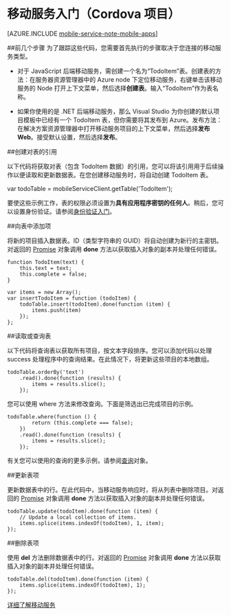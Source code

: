 <properties
	pageTitle="Cordova 移动服务项目（Visual Studio 连接服务）入门 | Microsoft Azure"
	description="描述使用 Visual Studio 连接服务将 Cordova 项目连接到 Azure 移动服务后可以执行的前几个步骤。"
	services="mobile-services"
	documentationCenter=""
	authors="TomArcher"
	manager="douge" 
	editor=""/>

<tags 
	ms.service="mobile-services" 
	ms.date="01/05/2016"
	wacn.date="02/26/2016"/>

#  移动服务入门（Cordova 项目）

[AZURE.INCLUDE [mobile-service-note-mobile-apps](../includes/mobile-services-note-mobile-apps.md)]

##前几个步骤
为了跟踪这些代码，您需要首先执行的步骤取决于您连接的移动服务类型。

- 对于 JavaScript 后端移动服务，需创建一个名为“TodoItem”表。创建表的方法：在服务器资源管理器中的 Azure node 下定位移动服务，右键单击该移动服务的 Node 打开上下文菜单，然后选择**创建表**。输入“TodoItem”作为表名称。

- 如果你使用的是 .NET 后端移动服务，那么 Visual Studio 为你创建的默认项目模板中已经有一个 TodoItem 表，但你需要将其发布到 Azure。发布方法：在解决方案资源管理器中打开移动服务项目的上下文菜单，然后选择**发布 Web**。接受默认设置，然后选择**发布**。



##创建对表的引用

以下代码将获取对表（包含 TodoItem 数据）的引用，您可以将该引用用于后续操作以便读取和更新数据表。在您创建移动服务时，将自动创建 TodoItem 表。

var todoTable = mobileServiceClient.getTable('TodoItem');

要使这些示例工作，表的权限必须设置为**具有应用程序密钥的任何人**。稍后，您可以设置身份验证。请参阅[身份验证入门](/documentation/articles/mobile-services-html-get-started-users)。

##向表中添加项

将新的项目插入数据表。ID（类型字符串的 GUID）将自动创建为新行的主密钥。对返回的 [Promise](https://msdn.microsoft.com/zh-cn/library/dn802826.aspx) 对象调用 **done** 方法以获取插入对象的副本并处理任何错误。

    function TodoItem(text) {
        this.text = text;
        this.complete = false;
    }
    
    var items = new Array();
    var insertTodoItem = function (todoItem) {
        todoTable.insert(todoItem).done(function (item) {
            items.push(item)
        });
    };

##读取或查询表

以下代码将查询表以获取所有项目，按文本字段排序。您可以添加代码以处理 success 处理程序中的查询结果。在此情况下，将更新这些项目的本地数组。

    todoTable.orderBy('text')
        .read().done(function (results) {
            items = results.slice();
        });

您可以使用 where 方法来修改查询。下面是筛选出已完成项目的示例。

    todoTable.where(function () {
            return (this.complete === false);
        })
        .read().done(function (results) {
            items = results.slice();
        });

有关您可以使用的查询的更多示例，请参阅[查询](http://msdn.microsoft.com/zh-cn/library/azure/jj613353.aspx)对象。

##更新表项

更新数据表中的行。在此代码中，当移动服务响应时，将从列表中删除项目。对返回的 [Promise](https://msdn.microsoft.com/zh-cn/library/dn802826.aspx) 对象调用 **done** 方法以获取插入对象的副本并处理任何错误。

    todoTable.update(todoItem).done(function (item) {
        // Update a local collection of items.
        items.splice(items.indexOf(todoItem), 1, item);
    });

##删除表项

使用 **del** 方法删除数据表中的行。对返回的 [Promise](https://msdn.microsoft.com/zh-cn/library/dn802826.aspx) 对象调用 **done** 方法以获取插入对象的副本并处理任何错误。

    todoTable.del(todoItem).done(function (item) {
        items.splice(items.indexOf(todoItem), 1);
    });

[详细了解移动服务](/documentation/services/mobile-services)

<!---HONumber=Mooncake_0215_2016-->